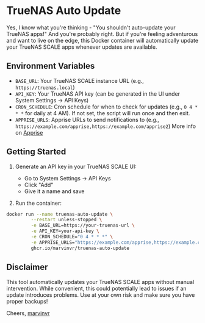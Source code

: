 # TrueNAS Auto Update

Yes, I know what you're thinking - "You shouldn't auto-update your TrueNAS apps!" And you're probably right. But if you're feeling adventurous and want to live on the edge, this Docker container will automatically update your TrueNAS SCALE apps whenever updates are available.

## Environment Variables

- `BASE_URL`: Your TrueNAS SCALE instance URL (e.g., `https://truenas.local`)
- `API_KEY`: Your TrueNAS API key (can be generated in the UI under System Settings → API Keys)
- `CRON_SCHEDULE`: Cron schedule for when to check for updates (e.g., `0 4 * * *` for daily at 4 AM). If not set, the script will run once and then exit.
- `APPRISE_URLS`: Apprise URLs to send notifications to (e.g., `https://example.com/apprise,https://example.com/apprise2`) More info on [Apprise](https://github.com/caronc/apprise)

## Getting Started

1. Generate an API key in your TrueNAS SCALE UI:

   - Go to System Settings → API Keys
   - Click "Add"
   - Give it a name and save

2. Run the container:

```bash
docker run --name truenas-auto-update \
         --restart unless-stopped \
         -e BASE_URL=https://your-truenas-url \
         -e API_KEY=your-api-key \
         -e CRON_SCHEDULE="0 4 * * *" \
         -e APPRISE_URLS="https://example.com/apprise,https://example.com/apprise2" \
         ghcr.io/marvinvr/truenas-auto-update
```

## Disclaimer

This tool automatically updates your TrueNAS SCALE apps without manual intervention. While convenient, this could potentially lead to issues if an update introduces problems. Use at your own risk and make sure you have proper backups!

Cheers,
[marvinvr](https://github.com/marvinvr)
